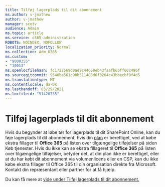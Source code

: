 ```yaml
---
title: Tilføj lagerplads til dit abonnement
ms.author: v-jmathew
author: v-jmathew
manager: scotv
audience: Admin
ms.topic: article
ms.service: o365-administration
ROBOTS: NOINDEX, NOFOLLOW
localization_priority: Normal
ms.collection: Adm_O365
ms.custom:
- "9000355"
- "10013"
ms.openlocfilehash: fc1722569d0ad9c44659eb43faafb6bff60c496f
ms.sourcegitcommit: 9540ba561c98b511483d6f3264c43bbecbf9f4d5
ms.translationtype: MT
ms.contentlocale: da-DK
ms.lasthandoff: 03/29/2021
ms.locfileid: "51420735"
---
```

# <a name="add-storage-space-for-your-subscription"></a>Tilføj lagerplads til dit abonnement

Hvis du begynder at løbe tør for lagerplads til dit SharePoint Online, kan du føje lagerplads til dit abonnement, hvis din [plan](https://docs.microsoft.com/microsoft-365/commerce/add-storage-space) **[](https://go.microsoft.com/fwlink/p/?linkid=868433)** er berettiget, ved at købe ekstra fillager til **Office 365** på listen over tilgængelige tilføjelser på siden Køb tjenester. Hvis du ikke kan se ekstra fillageret til **Office 365** på listen over tilgængelige tilføjelser, betyder det, at din plan ikke er berettiget, eller at du har købt dit abonnement via volumenlicens eller en CSP, kan du ikke købe ekstra fillager til Office 365 til din organisation direkte fra Microsoft. Kontakt din repræsentant eller partner for at få hjælp.

Du kan få mere at [vide under Tilføj lagerplads til dit abonnement.](https://docs.microsoft.com/microsoft-365/commerce/add-storage-space)
